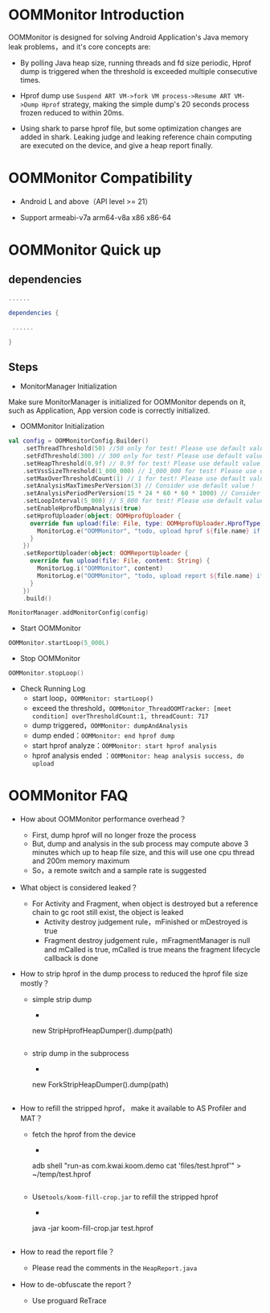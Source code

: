 # OOMMonitor Introduction

OOMMonitor is designed for solving Android Application's Java memory leak problems，and it's core concepts are:

- By polling Java heap size, running threads and fd size periodic, Hprof dump is triggered when the threshold is exceeded multiple consecutive times.

- Hprof dump use `Suspend ART VM->fork VM process->Resume ART VM->Dump Hprof` strategy, making the simple dump's 20 seconds process frozen reduced to within 20ms.

- Using shark to parse hprof file, but some optimization changes are added in shark. Leaking judge and leaking reference chain computing are executed on the device, and give a heap report finally.

# OOMMonitor Compatibility

- Android L and above（API level >= 21）

- Support armeabi-v7a arm64-v8a x86 x86-64


# OOMMonitor Quick up

## dependencies

```groovy
......

dependencies {

 ......

}
```

## Steps

- MonitorManager Initialization

Make sure MonitorManager is initialized for OOMMonitor depends on it, such as Application, App version code is correctly initialized.

- OOMMonitor Initialization

```kotlin
val config = OOMMonitorConfig.Builder()
    .setThreadThreshold(50) //50 only for test! Please use default value!
    .setFdThreshold(300) // 300 only for test! Please use default value!
    .setHeapThreshold(0.9f) // 0.9f for test! Please use default value!
    .setVssSizeThreshold(1_000_000) // 1_000_000 for test! Please use default value!
    .setMaxOverThresholdCount(1) // 1 for test! Please use default value!
    .setAnalysisMaxTimesPerVersion(3) // Consider use default value！
    .setAnalysisPeriodPerVersion(15 * 24 * 60 * 60 * 1000) // Consider use default value！
    .setLoopInterval(5_000) // 5_000 for test! Please use default value!
    .setEnableHprofDumpAnalysis(true)
    .setHprofUploader(object: OOMHprofUploader {
      override fun upload(file: File, type: OOMHprofUploader.HprofType) {
        MonitorLog.e("OOMMonitor", "todo, upload hprof ${file.name} if necessary")
      }
    })
    .setReportUploader(object: OOMReportUploader {
      override fun upload(file: File, content: String) {
        MonitorLog.i("OOMMonitor", content)
        MonitorLog.e("OOMMonitor", "todo, upload report ${file.name} if necessary")
      }
    })
    .build()

MonitorManager.addMonitorConfig(config)
```

- Start OOMMonitor

```kotlin
OOMMonitor.startLoop(5_000L)
```

-  Stop OOMMonitor

```kotlin
OOMMonitor.stopLoop()
```

- Check Running Log
    - start loop，`OOMMonitor: startLoop()`
    - exceed the threshold，`OOMMonitor_ThreadOOMTracker: [meet condition] overThresholdCount:1, threadCount: 717`
    - dump triggered，`OOMMonitor: dumpAndAnalysis`
    - dump ended：`OOMMonitor: end hprof dump`
    - start hprof analyze：`OOMMonitor: start hprof analysis`
    - hprof analysis ended ：`OOMMonitor: heap analysis success, do upload`

# OOMMonitor FAQ

- How about OOMMonitor performance overhead？
    - First, dump hprof will no longer froze the process 
    - But, dump and analysis in the sub process may compute above 3 minutes which up to heap file size, and this will use one cpu thread and 200m memory maximum
    - So，a remote switch and a sample rate is suggested

- What object is considered leaked？
    - For Activity and Fragment, when object is destroyed but a reference chain to gc root still exist, the object is leaked
        - Activity destroy judgement rule，mFinished or mDestroyed is true
        - Fragment destroy judgement rule，mFragmentManager is null and mCalled is true, mCalled is true means the fragment lifecycle callback is done 

- How to strip hprof in the dump process to reduced the hprof file size mostly？

    - simple strip dump

        - ```java
      new StripHprofHeapDumper().dump(path)
      ```

    - strip dump in the subprocess

        - ```java
      new ForkStripHeapDumper().dump(path)
      ```

- How to refill the stripped hprof， make it available to AS Profiler and MAT？

    - fetch the hprof from the device

        - ```shell
      adb shell "run-as com.kwai.koom.demo cat 'files/test.hprof'" > ~/temp/test.hprof
      ```

    - Use`tools/koom-fill-crop.jar` to refill the stripped hprof

        - ```shell
      java -jar koom-fill-crop.jar test.hprof
      ```

- How to read the report file？

    - Please read the comments in the `HeapReport.java`

- How to de-obfuscate the report？

    - Use proguard ReTrace